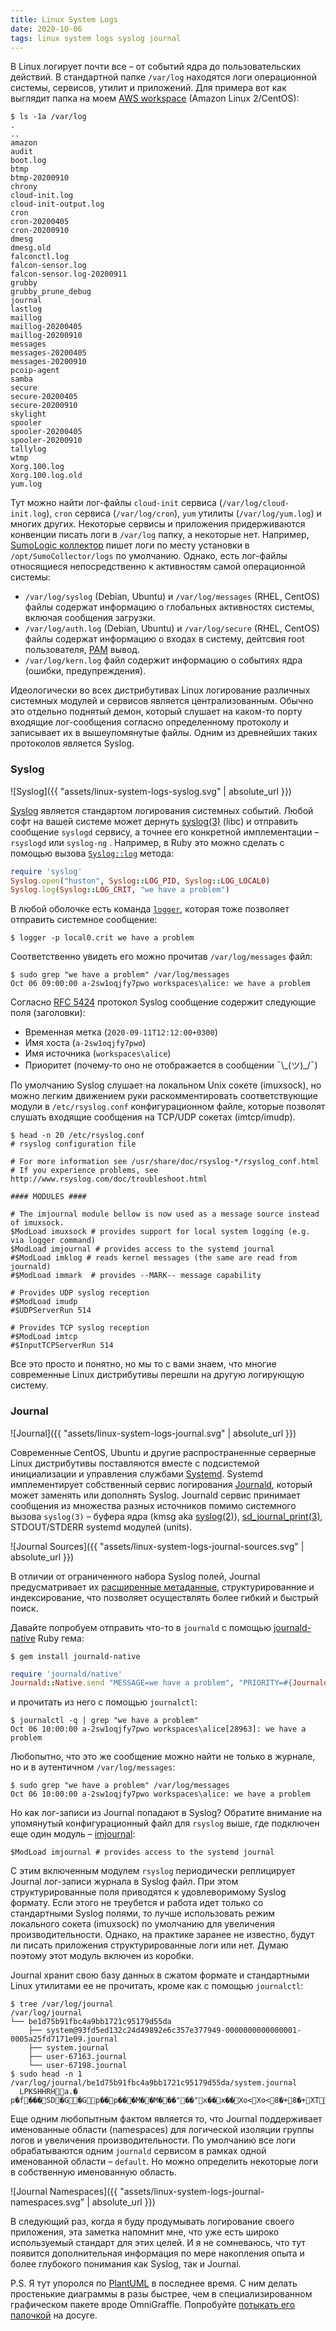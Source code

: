 ```yaml
---
title: Linux System Logs
date: 2020-10-06
tags: linux system logs syslog journal
---
```


В Linux логирует почти все – от событий ядра до пользовательских действий. В стандартной папке `/var/log` находятся логи операционной системы, сервисов, утилит и приложений. Для примера вот как выглядит папка на моем [AWS workspace](https://docs.aws.amazon.com/workspaces/latest/adminguide/amazon-workspaces.html) (Amazon Linux 2/CentOS):

```
$ ls -1a /var/log
.
..
amazon
audit
boot.log
btmp
btmp-20200910
chrony
cloud-init.log
cloud-init-output.log
cron
cron-20200405
cron-20200910
dmesg
dmesg.old
falconctl.log
falcon-sensor.log
falcon-sensor.log-20200911
grubby
grubby_prune_debug
journal
lastlog
maillog
maillog-20200405
maillog-20200910
messages
messages-20200405
messages-20200910
pcoip-agent
samba
secure
secure-20200405
secure-20200910
skylight
spooler
spooler-20200405
spooler-20200910
tallylog
wtmp
Xorg.100.log
Xorg.100.log.old
yum.log
```

Тут можно найти лог-файлы `cloud-init` сервиса (`/var/log/cloud-init.log`), `cron` сервиса (`/var/log/cron`), `yum` утилиты (`/var/log/yum.log`) и многих других. Некоторые сервисы и приложения придерживаются конвенции писать логи в `/var/log` папку, а некоторые нет. Например, [SumoLogic коллектор](https://help.sumologic.com/03Send-Data/Installed-Collectors/01About-Installed-Collectors) пишет логи по месту установки в `/opt/SumoCollector/logs` по умолчанию. Однако, есть лог-файлы относящиеся непосредственно к активностям самой операционной системы:

* `/var/log/syslog` (Debian, Ubuntu) и `/var/log/messages` (RHEL, CentOS) файлы содержат информацию о глобальных активностях системы, включая сообщения загрузки.
* `/var/log/auth.log` (Debian, Ubuntu) и `/var/log/secure` (RHEL, CentOS) файлы содержат информацию о входах в систему, дейтсвия root пользователя, [PAM](https://en.wikipedia.org/wiki/Linux_PAM) вывод.
* `/var/log/kern.log` файл содержит информацию о событиях ядра (ошибки, предупреждения).

Идеологически во всех дистрибутивах Linux логирование различных системных модулей и сервисов является централизованным. Обычно это отдельно поднятый демон, который слушает на каком-то порту входящие лог-сообщения согласно определенному протоколу и записывает их в вышеупомянутые файлы. Одним из древнейших таких протоколов является Syslog. 

### Syslog

![Syslog]({{ "assets/linux-system-logs-syslog.svg" | absolute_url }})

[Syslog](https://en.wikipedia.org/wiki/Syslog) является стандартом логирования системных событий. Любой софт на вашей системе может дернуть [syslog(3)](https://linux.die.net/man/3/syslog) (libc) и отправить сообщение `syslogd` сервису, а точнее его конкретной имплементации – `rsyslogd` или `syslog-ng` . Например, в Ruby это можно сделать с помощью вызова [`Syslog::log`](https://ruby-doc.org/stdlib-2.6.1/libdoc/syslog/rdoc/Syslog.html#method-c-log) метода:

```ruby
require 'syslog'
Syslog.open("huston", Syslog::LOG_PID, Syslog::LOG_LOCAL0)
Syslog.log(Syslog::LOG_CRIT, "we have a problem")
```

В любой оболочке есть команда [`logger`](https://linux.die.net/man/1/logger), которая тоже позволяет отправить системное сообщение:

    $ logger -p local0.crit we have a problem
    
Соответственно увидеть его можно прочитав `/var/log/messages` файл:

```
$ sudo grep "we have a problem" /var/log/messages
Oct 06 09:00:00 a-2sw1oqjfy7pwo workspaces\alice: we have a problem
```

Cогласно [RFC 5424](https://tools.ietf.org/html/rfc5424) протокол Syslog сообщение содержит следующие поля (заголовки):

* Временная метка (`2020-09-11T12:12:00+0300`)
* Имя хоста (`a-2sw1oqjfy7pwo`)
* Имя источника (`workspaces\alice`)
* Приоритет (почему-то оно не отображается в сообщении ¯\\\_(ツ)\_/¯)

По умолчанию Syslog слушает на локальном Unix сокете (imuxsock), но можно легким движением руки раскомментировать соответствующие модули в `/etc/rsyslog.conf` конфигурационном файле, которые позволят слушать входящие сообщения на TCP/UDP сокетах (imtcp/imudp). 

```
$ head -n 20 /etc/rsyslog.conf
# rsyslog configuration file

# For more information see /usr/share/doc/rsyslog-*/rsyslog_conf.html
# If you experience problems, see http://www.rsyslog.com/doc/troubleshoot.html

#### MODULES ####

# The imjournal module bellow is now used as a message source instead of imuxsock.
$ModLoad imuxsock # provides support for local system logging (e.g. via logger command)
$ModLoad imjournal # provides access to the systemd journal
#$ModLoad imklog # reads kernel messages (the same are read from journald)
#$ModLoad immark  # provides --MARK-- message capability

# Provides UDP syslog reception
#$ModLoad imudp
#$UDPServerRun 514

# Provides TCP syslog reception
#$ModLoad imtcp
#$InputTCPServerRun 514
``` 

Все это просто и понятно, но мы то с вами знаем, что многие современные Linux дистрибутивы перешли на другую логирующую систему. 

### Journal

![Journal]({{ "assets/linux-system-logs-journal.svg" | absolute_url }})

Современные CentOS, Ubuntu и другие распространенные серверные Linux дистрибутивы поставляются вместе с подсистемой инициализации и управления службами [Systemd](https://en.wikipedia.org/wiki/Systemd). Systemd имплементирует собственный сервис логирования [Journald](https://www.freedesktop.org/software/systemd/man/systemd-journald.service.html), который может заменять или дополнять Syslog. Journald сервис принимает сообщения из множества разных источников помимо системного вызова  `syslog(3)` – буфера ядра (kmsg aka [syslog(2)](https://www.man7.org/linux/man-pages/man2/syslog.2.html)), [sd_journal_print(3)](https://www.freedesktop.org/software/systemd/man/sd_journal_print.html), STDOUT/STDERR systemd модулей (units).

![Journal Sources]({{ "assets/linux-system-logs-journal-sources.svg" | absolute_url }})

В отличии от ограниченного набора Syslog полей, Journal предусматривает их [расширенные метаданные](https://www.freedesktop.org/software/systemd/man/systemd.journal-fields.html), структурированние и индексирование, что позволяет осуществлять более гибкий и быстрый поиск.

Давайте попробуем отправить что-то в `journald` с помощью [journald-native](https://github.com/theforeman/journald-native) Ruby гема:

```
$ gem install journald-native
```

```ruby
require 'journald/native'
Journald::Native.send "MESSAGE=we have a problem", "PRIORITY=#{Journald::LOG_CRIT}"
```

и прочитать из него с помощью `journalctl`:

```
$ journalctl -q | grep "we have a problem"
Oct 06 10:00:00 a-2sw1oqjfy7pwo workspaces\alice[28963]: we have a problem
```

Любопытно, что это же сообщение можно найти не только в журнале, но и в аутентичном `/var/log/messages`:

```
$ sudo grep "we have a problem" /var/log/messages
Oct 06 10:00:00 a-2sw1oqjfy7pwo workspaces\alice: we have a problem
```

Но как лог-записи из Journal попадают в Syslog? Обратите внимание на упомянутый конфигурационный файл для `rsyslog` выше, где подключен еще один модуль – [imjournal](https://www.rsyslog.com/doc/v8-stable/configuration/modules/imjournal.html):

```
$ModLoad imjournal # provides access to the systemd journal
```

С этим включенным модулем `rsyslog` периодически реплицирует Journal лог-записи журнала в Syslog файл. При этом структурированные поля приводятся к удовлеворимому Syslog формату. Если этого не треубется и работа идет только со стандартными Syslog полями, то лучше использовать режим локального сокета (imuxsock) по умолчанию для увеличения производительности. Однако, на практике заранее не известно, будут ли писать приложения структурированные логи или нет. Думаю поэтому этот модуль включен из коробки. 

Journal хранит свою базу данных в сжатом формате и стандартными Linux утилитами ее не прочитать, кроме как с помощью `journalctl`:  

```
$ tree /var/log/journal
/var/log/journal
└── be1d75b91fbc4a9bb1721c95179d55da
    ├── system@93fd5ed132c24d49892e6c357e377949-0000000000000001-0005a25fd7171e09.journal
    ├── system.journal
    ├── user-67163.journal
    └── user-67198.journal
$ sudo head -n 1 /var/log/journal/be1d75b91fbc4a9bb1721c95179d55da/system.journal 
  LPKSHHRHa.� p�f���SD�G�Gp��p���M��M���"��"x��x��Xo<Xo<8�+8�+XTXT��d��d������...
```

Еще одним любопытным фактом является то, что Journal поддерживает именованные области (namespaces) для логической изоляции группы логов и увеличения производительности. По умолчанию все логи обрабатываются одним `journald` сервисом в рамках одной именованной области – `default`. Но можно определить некоторые логи в собственную именованную область. 

![Journal Namespaces]({{ "assets/linux-system-logs-journal-namespaces.svg" | absolute_url }})

В следующий раз, когда я буду продумывать логирование своего приложения, эта заметка напомнит мне, что уже есть широко используемый стандарт для этих целей. И я не сомневаюсь, что тут появится дополнительная информация по мере накопления опыта и более глубокого понимания как Syslog, так и Journal.

P.S. Я тут упоролся по [PlantUML](https://plantuml.com) в последнее время. С ним делать простенькие диаграммы в разы быстрее, чем в специализированном графическом пакете вроде OmniGraffle. Попробуйте [потыкать его палочкой](https://www.planttext.com)  на досуге.  
